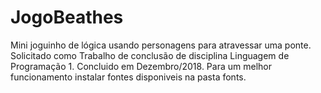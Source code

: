 # JogoBeathes
Mini joguinho de lógica usando personagens para atravessar uma ponte.
Solicitado como Trabalho de conclusão de disciplina Linguagem de Programação 1. Concluido em Dezembro/2018.
Para um melhor funcionamento instalar fontes disponiveis na pasta fonts.
